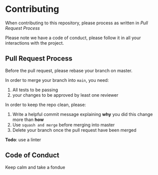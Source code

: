 # Contributing

When contributing to this repository, please process as written in *Pull Request Process*

Please note we have a code of conduct, please follow it in all your interactions with the project.

## Pull Request Process

Before the pull request, please rebase your branch on master.

In order to merge your branch into `main`, you need:

1. All tests to be passing
2. your changes to be approved by least one reviewer

In order to keep the repo clean, please:

1. Write a helpful commit message explaining **why** you did this change more than **how**
2. Use `squash and merge` before merging into master
3. Delete your branch once the pull request have been merged

**Todo**: use a linter

## Code of Conduct

Keep calm and take a fondue